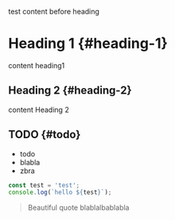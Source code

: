 test content before heading

# Heading 1 {#heading-1}

content heading1

## Heading 2 {#heading-2}

content Heading 2

## TODO {#todo}

* todo
* blabla
* zbra

```javascript
const test = 'test';
console.log(`hello ${test}`);
```

> Beautiful quote blablalbablabla

